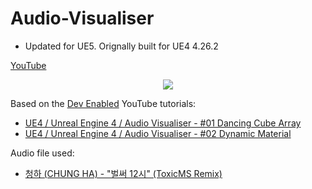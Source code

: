 # Audio-Visualiser
* Updated for UE5. Orignally built for UE4 4.26.2

[YouTube](https://www.youtube.com/watch?v=rGaewqvSX7Y)
<p align="center">
  <img src=AudioVisualiserGif.gif>
</p>

Based on the [Dev Enabled](https://www.youtube.com/channel/UCL1jcpKRApOp_CkW9LkFRKA) YouTube tutorials: 
* [UE4 / Unreal Engine 4 / Audio Visualiser - #01 Dancing Cube Array](https://www.youtube.com/watch?v=ix3oa7nB2VA)
* [UE4 / Unreal Engine 4 / Audio Visualiser - #02 Dynamic Material](https://www.youtube.com/watch?v=G1gkfxRTCh8)

Audio file used:
* [청하 (CHUNG HA) - "벌써 12시" (ToxicMS Remix)](https://soundcloud.com/toxic-ms/chung-ha-12-toxicms-remix)
